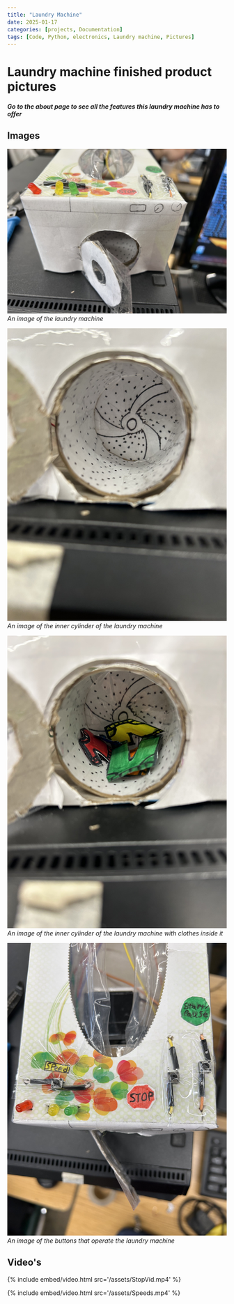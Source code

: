 ```yaml
---
title: "Laundry Machine"
date: 2025-01-17
categories: [projects, Documentation]
tags: [Code, Python, electronics, Laundry machine, Pictures]
---
```


# Laundry machine finished product pictures
##### Go to the about page to see all the features this laundry machine has to offer


## Images
![Desktop View](/assets/Machine.jpg)
_An image of the laundry machine_

![Desktop View](/assets/Cylinder.jpg)
_An image of the inner cylinder of the laundry machine_

![Desktop View](/assets/Clothes.jpg)
_An image of the inner cylinder of the laundry machine with clothes inside it_

![Desktop View](/assets/Buttons.jpg)
_An image of the buttons that operate the laundry machine_

## Video's
{% include embed/video.html src='/assets/StopVid.mp4' %}

{% include embed/video.html src='/assets/Speeds.mp4' %}
